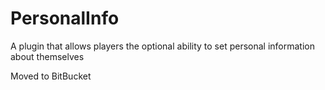 # PersonalInfo
A plugin that allows players the optional ability to set personal information about themselves

Moved to BitBucket
